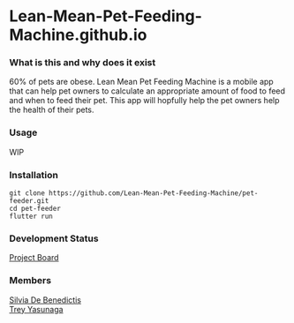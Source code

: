 # Lean-Mean-Pet-Feeding-Machine.github.io

### What is this and why does it exist
60% of pets are obese. Lean Mean Pet Feeding Machine is a mobile app that can help pet owners to calculate an appropriate amount of food to feed and when to feed their pet. This app will hopfully help the pet owners help the health of their pets.

### Usage
WIP

### Installation
```
git clone https://github.com/Lean-Mean-Pet-Feeding-Machine/pet-feeder.git
cd pet-feeder
flutter run
```

### Development Status
[Project Board](https://github.com/orgs/Lean-Mean-Pet-Feeding-Machine/projects/2)

### Members
[Silvia De Benedictis](https://github.com/silviadebenedictis)\
[Trey Yasunaga](https://github.com/yertsti)


